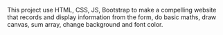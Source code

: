 This project use HTML, CSS, JS, Bootstrap to make a compelling website that records and display information from the form, do basic maths, draw canvas, sum array, change background and font color.
